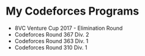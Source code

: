 # My Codeforces Programs #
  
  * 8VC Venture Cup 2017 - Elimination Round
  * Codeforces Round 367 Div. 2
  * Codeforces Round 363 Div. 1
  * Codeforces Round 310 Div. 1
